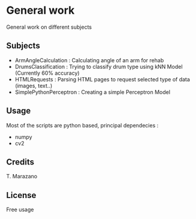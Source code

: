 # General work

General work on different subjects

## Subjects

* ArmAngleCalculation : Calculating angle of an arm for rehab
* DrumsClassification : Trying to classify drum type using kNN Model (Currently 60% accuracy)
* HTMLRequests : Parsing HTML pages to request selected type of data (images, text..)
* SimplePythonPerceptron : Creating a simple Perceptron Model

## Usage

Most of the scripts are python based, principal dependecies :
* numpy
* cv2

## Credits

T. Marazano

## License

Free usage
